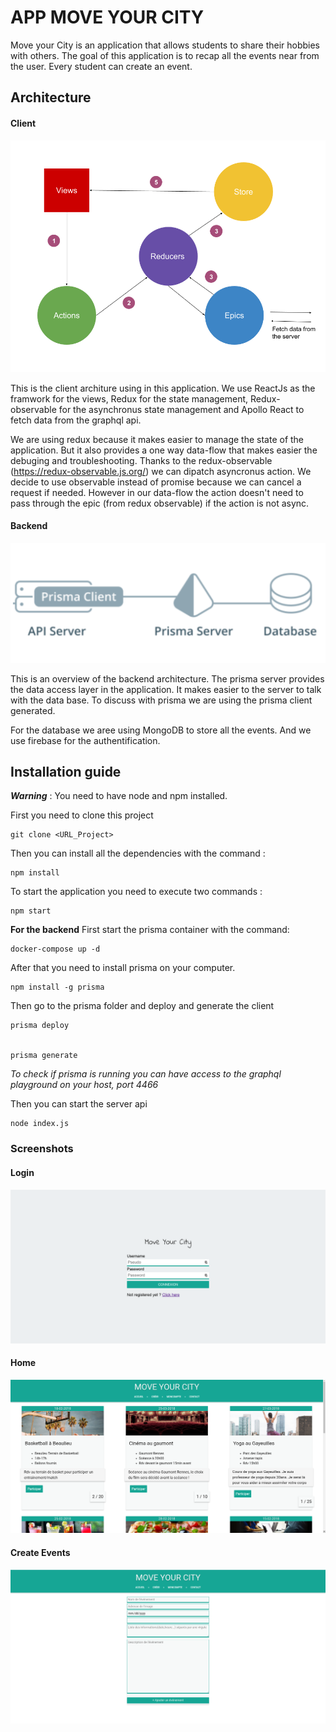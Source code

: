 # APP MOVE YOUR CITY

Move your City is an application that allows students to share their hobbies with others. The goal of this application is to recap all the events near from the user. Every student can create an event.

## Architecture

#### Client
![client](https://github.com/Matth10/MyCity/blob/master/img/client_architecture.png)

This is the client architure using in this application. We use ReactJs as the framwork for the views, Redux for the state management, Redux-observable for the asynchronus state management and Apollo React to fetch data from the graphql api.

We are using redux because it makes easier to manage the state of the application. But it also provides a one way data-flow that makes easier the debuging and troubleshooting. Thanks to the redux-observable (https://redux-observable.js.org/) we can dipatch asyncronus action. We decide to use observable instead of promise because we can cancel a request if needed. However in our data-flow the action doesn't need to pass through the epic (from redux observable) if the action is not async.

#### Backend
![backend](https://github.com/Matth10/MyCity/blob/master/img/backend.png)

This is an overview of the backend architecture. The prisma server provides the data access layer in the application. It makes easier to the server to talk with the data base. To discuss with prisma we are using the prisma client generated. 

For the database we aree using MongoDB to store all the events. And we use firebase for the authentification.


## Installation guide

**_Warning_** : You need to have node and npm installed.

First you need to clone this project

```
git clone <URL_Project>
```

Then you can install all the dependencies with the command :

```
npm install
```

To start the application you need to execute two commands :

```
npm start
```

**For the backend**
First start the prisma container with the command:

```
docker-compose up -d
```

After that you need to install prisma on your computer.
```
npm install -g prisma
```
Then go to the prisma folder and deploy and generate the client
```
prisma deploy


prisma generate
```
*To check if prisma is running you can have access to the graphql playground on your host, port 4466*

Then you can start the server api

```
node index.js
```

### Screenshots

#### Login

![login](https://github.com/Matth10/MyCity/blob/master/img/login.png)

#### Home

![home](https://github.com/Matth10/MyCity/blob/master/img/home.png)

#### Create Events

![create](https://github.com/Matth10/MyCity/blob/master/img/create.png)
